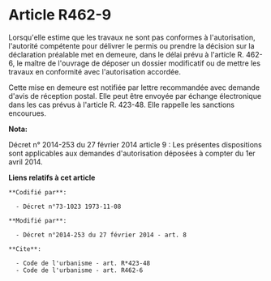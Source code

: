 # Article R462-9

Lorsqu'elle estime que les travaux ne sont pas conformes à l'autorisation, l'autorité compétente pour délivrer le permis ou
prendre la décision sur la déclaration préalable met en demeure, dans le délai prévu à l'article R. 462-6, le maître de
l'ouvrage de déposer un dossier modificatif ou de mettre les travaux en conformité avec l'autorisation accordée. 

Cette mise en demeure est notifiée par lettre recommandée avec demande d'avis de réception postal. Elle peut être envoyée par
échange électronique dans les cas prévus à l'article R. 423-48. Elle rappelle les sanctions encourues.

**Nota:**

Décret n° 2014-253 du 27 février 2014 article 9 : Les présentes dispositions sont applicables aux demandes d'autorisation
déposées à compter du 1er avril 2014.

**Liens relatifs à cet article**

	**Codifié par**:

	  - Décret n°73-1023 1973-11-08

	**Modifié par**:

	  - Décret n°2014-253 du 27 février 2014 - art. 8

	**Cite**:

	  - Code de l'urbanisme - art. R*423-48
	  - Code de l'urbanisme - art. R462-6
